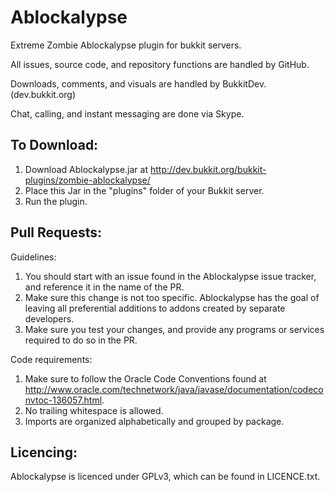 Ablockalypse
============

Extreme Zombie Ablockalypse plugin for bukkit servers.

All issues, source code, and repository functions are handled by GitHub.

Downloads, comments, and visuals are handled by BukkitDev. (dev.bukkit.org)

Chat, calling, and instant messaging are done via Skype.

To Download:
------------

1. Download Ablockalypse.jar at http://dev.bukkit.org/bukkit-plugins/zombie-ablockalypse/
2. Place this Jar in the "plugins" folder of your Bukkit server.
3. Run the plugin.

Pull Requests:
------------

Guidelines:

1. You should start with an issue found in the Ablockalypse issue tracker, and reference it in the name of the PR.
2. Make sure this change is not too specific. Ablockalypse has the goal of leaving all preferential additions to addons created by separate developers.
3. Make sure you test your changes, and provide any programs or services required to do so in the PR.

Code requirements:

1. Make sure to follow the Oracle Code Conventions found at http://www.oracle.com/technetwork/java/javase/documentation/codeconvtoc-136057.html.
2. No trailing whitespace is allowed.
3. Imports are organized alphabetically and grouped by package.

Licencing:
----------

Ablockalypse is licenced under GPLv3, which can be found in LICENCE.txt.